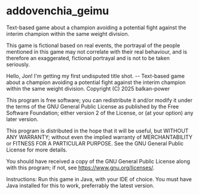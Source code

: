 # addovenchia_geimu
Text-based game about a champion avoiding a potential fight against the interim champion within the same weight division.

This game is fictional based on real events, the portrayal of the people mentioned in this game may not correlate with their real behaviour, and is therefore an exaggerated, fictional portrayal and is not to be taken seriously.

Hello, Jon! I'm getting my first undisputed title shot. -- Text-based game about a champion avoiding a potential fight against the interim champion within the same weight division.
Copyright (C) 2025 balkan-power

This program is free software; you can redistribute it and/or
modify it under the terms of the GNU General Public License
as published by the Free Software Foundation; either version 2
of the License, or (at your option) any later version.

This program is distributed in the hope that it will be useful,
but WITHOUT ANY WARRANTY; without even the implied warranty of
MERCHANTABILITY or FITNESS FOR A PARTICULAR PURPOSE.  See the
GNU General Public License for more details.

You should have received a copy of the GNU General Public License
along with this program; if not, see
<https://www.gnu.org/licenses/>.

Instructions:
Run this game in Java, with your IDE of choice. You must have Java installed for this to work, preferrably the latest version.
